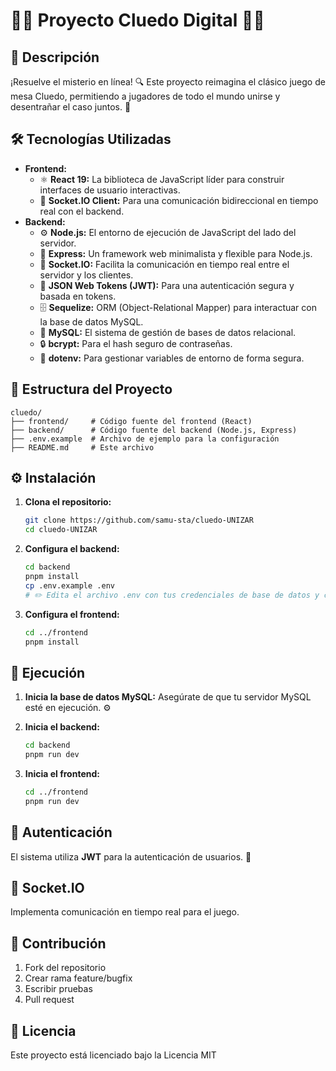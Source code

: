 # 🕵️‍♂️ Proyecto Cluedo Digital 🕵️‍♀️

## 📜 Descripción

¡Resuelve el misterio en línea! 🔍 Este proyecto reimagina el clásico juego de mesa Cluedo, permitiendo a jugadores de todo el mundo unirse y desentrañar el caso juntos. 🤝

## 🛠️ Tecnologías Utilizadas

*   **Frontend:**
    *   ⚛️ **React 19:** La biblioteca de JavaScript líder para construir interfaces de usuario interactivas.
    *   🔌 **Socket.IO Client:** Para una comunicación bidireccional en tiempo real con el backend.
*   **Backend:**
    *   ⚙️ **Node.js:** El entorno de ejecución de JavaScript del lado del servidor.
    *   🚀 **Express:** Un framework web minimalista y flexible para Node.js.
    *   🔗 **Socket.IO:** Facilita la comunicación en tiempo real entre el servidor y los clientes.
    *   🔑 **JSON Web Tokens (JWT):** Para una autenticación segura y basada en tokens.
    *   🗄️ **Sequelize:** ORM (Object-Relational Mapper) para interactuar con la base de datos MySQL.
    *   🐬 **MySQL:** El sistema de gestión de bases de datos relacional.
    *   🔒 **bcrypt:** Para el hash seguro de contraseñas.
    *   🌿 **dotenv:** Para gestionar variables de entorno de forma segura.

## 📂 Estructura del Proyecto
```
cluedo/
├── frontend/     # Código fuente del frontend (React)
├── backend/      # Código fuente del backend (Node.js, Express)
├── .env.example  # Archivo de ejemplo para la configuración
├── README.md     # Este archivo
```

## ⚙️ Instalación

1.  **Clona el repositorio:**

    ```bash
    git clone https://github.com/samu-sta/cluedo-UNIZAR
    cd cluedo-UNIZAR
    ```

2.  **Configura el backend:**

    ```bash
    cd backend
    pnpm install
    cp .env.example .env
    # ✏️ Edita el archivo .env con tus credenciales de base de datos y clave secreta JWT
    ```

3.  **Configura el frontend:**

    ```bash
    cd ../frontend
    pnpm install
    ```

## 🚀 Ejecución

1.  **Inicia la base de datos MySQL:** Asegúrate de que tu servidor MySQL esté en ejecución. ⚙️

2.  **Inicia el backend:**

    ```bash
    cd backend
    pnpm run dev
    ```

3.  **Inicia el frontend:**

    ```bash
    cd ../frontend
    pnpm run dev
    ```

## 🔑 Autenticación

El sistema utiliza **JWT** para la autenticación de usuarios. 🔐

## 💬 Socket.IO

Implementa comunicación en tiempo real para el juego.

## 🤝 Contribución

1. Fork del repositorio
2. Crear rama feature/bugfix
3. Escribir pruebas
4. Pull request

## 📜 Licencia

Este proyecto está licenciado bajo la Licencia MIT
